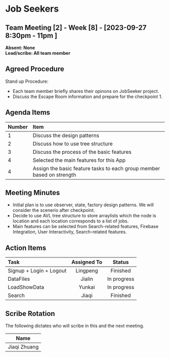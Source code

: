 # Job Seekers


## Team Meeting [2] - Week [8] - [2023-09-27 8:30pm - 11pm ] 
**Absent: None**
<br>
**Lead/scribe: All team member**

## Agreed Procedure
Stand up Procedure: 
- Each team member briefly shares their opinons on JobSeeker project.
- Discuss the Escape Room information and prepare for the checkpoint 1.


## Agenda Items
| Number   |                                  Item |
|:---------|:--------------------------------------|
| 1 | Discuss the design patterns |
| 2 | Discuss how to use tree structure |
| 3 | Discuss the process of the basic features |
| 4 | Selected the main features for this App |
| 4 | Assign the basic feature tasks to each group member based on strength |



## Meeting Minutes
- Initial plan is to use observer, state, factory design patterns. We will consider the scenerio after checkpoint.
- Decide to use AVL tree structure to store arraylists which the node is location and each location corresponds to a list of jobs.
- Main features can be selected from Search-related features, Firebase Integration, User Interactivity, Search-related features.



## Action Items
| Task                                   | Assigned To |   Status    |
|:---------------------------------------|:-----------:|:-----------:|
| Signup + Login + Logout                               |  Lingpeng   |  Finished   |
| DataFiles                               |  Jialin   | In progress |
| LoadShowData                               |  Yunkai   | In progress |
| Search                               |  Jiaqi   |  Finished   |



## Scribe Rotation
The following dictates who will scribe in this and the next meeting.

|  Name  |
|:------:|
| Jiaqi Zhuang |
